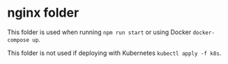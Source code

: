 # nginx folder
This folder is used when running `npm run start` or using Docker `docker-compose up`.

This folder is not used if deploying with Kubernetes `kubectl apply -f k8s`.